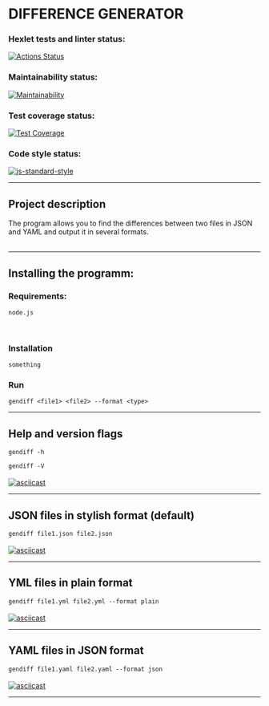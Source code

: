 # DIFFERENCE GENERATOR

### Hexlet tests and linter status:
[![Actions Status](https://github.com/dapauls/frontend-project-46/workflows/hexlet-check/badge.svg)](https://github.com/dapauls/frontend-project-46/actions)

### Maintainability status:
[![Maintainability](https://api.codeclimate.com/v1/badges/faa828029aa1aa74545a/maintainability)](https://codeclimate.com/github/dapauls/frontend-project-46/maintainability)

### Test coverage status:
[![Test Coverage](https://api.codeclimate.com/v1/badges/faa828029aa1aa74545a/test_coverage)](https://codeclimate.com/github/dapauls/frontend-project-46/test_coverage)

### Code style status:
[![js-standard-style](https://img.shields.io/badge/code%20style-standard-brightgreen.svg)](http://standardjs.com)

----------------------------------

## Project description
The program allows you to find the differences between two files in JSON and YAML and output it in several formats.
<br/>
<br/>

---

## Installing the programm:
### Requirements: 
`node.js`

<br/>

### Installation
```
something
```

### Run
```
gendiff <file1> <file2> --format <type>
```
----------------------------------

## Help and version flags
`gendiff -h`
<br/>

`gendiff -V`
<br/>
<br/>
[![asciicast](https://asciinema.org/a/iQcxF7CHVtkucUnFlRjxQ3XIc.svg)](https://asciinema.org/a/iQcxF7CHVtkucUnFlRjxQ3XIc)

------------------------------------

## JSON files in stylish format (default)
`gendiff file1.json file2.json`
<br/>
<br/>
[![asciicast](https://asciinema.org/a/2JEODeKuLORj6EOssC2jXwdIZ.svg)](https://asciinema.org/a/2JEODeKuLORj6EOssC2jXwdIZ)

-------------------------------------

## YML files in plain format
`gendiff file1.yml file2.yml --format plain`
<br/>
<br/>
[![asciicast](https://asciinema.org/a/AwSctjJu080QmkMOFWgn3RlcP.svg)](https://asciinema.org/a/AwSctjJu080QmkMOFWgn3RlcP)

---------------------------------------

## YAML files in JSON format
`gendiff file1.yaml file2.yaml --format json`
<br/>
<br/>
[![asciicast](https://asciinema.org/a/0F80vEUUXVeKIYheoWRyWFZR5.svg)](https://asciinema.org/a/0F80vEUUXVeKIYheoWRyWFZR5)

----------------------------------------



